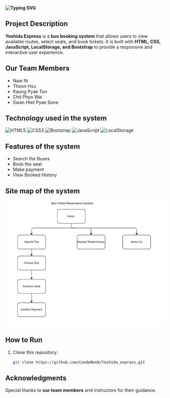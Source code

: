 **![Typing SVG](https://readme-typing-svg.herokuapp.com?size=25&weight=200&color=ffff&lines=Welcome+to+Yoshida+Express;Book+your+bus+easily;)**
## Project Description
**Yoshida Express** is a **bus booking system** that allows users to view available routes, select seats, and book tickets. 
It is built with **HTML, CSS, JavaScript, LocalStorage, and Bootstrap** to provide a responsive and interactive user experience.

## Our Team Members
- Naw Ni
- Thoon Hsu
- Kaung Pyae Tun
- Chit Phyo Wai
- Swan Htet Pyae Sone
##  Technology used in the system
![HTML5](https://img.shields.io/badge/HTML5-E34F26?style=for-the-badge&logo=html5&logoColor=white)
![CSS3](https://img.shields.io/badge/CSS3-264de4?style=for-the-badge&logo=css3&logoColor=white)
![Bootstrap](https://img.shields.io/badge/Bootstrap-7952B3?style=for-the-badge&logo=bootstrap&logoColor=white)
![JavaScript](https://img.shields.io/badge/JavaScript-ES6+-f7df1e?style=for-the-badge&logo=javascript&logoColor=black)
![LocalStorage](https://img.shields.io/badge/LocalStorage-FF6F00?style=for-the-badge&logo=windowsterminal&logoColor=white)

## Features of the system
- Search the Buses 
- Book the seat
- Make payment
- View Booked History
## Site map of the system

![Alt text](./ASSETS/imgs/Screenshot%20from%202025-09-22%2000-06-44.png)

## How to Run
1. Clone this repository:
   ```bash
   git clone https://github.com/CoodeNoob/Yoshida_express.git

## Acknowledgments
Special thanks to **our team members** and instructors for their guidance.  












